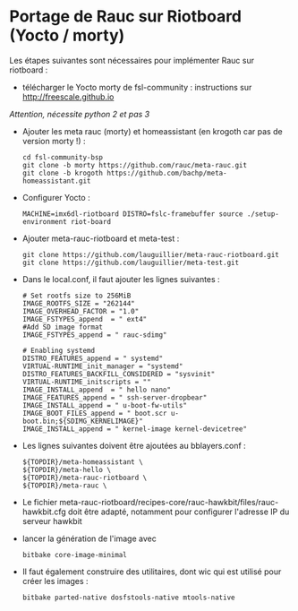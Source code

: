 # Portage de Rauc sur Riotboard (Yocto / morty)

Les étapes suivantes sont nécessaires pour implémenter Rauc sur riotboard :

* télécharger le Yocto morty de fsl-community : instructions sur http://freescale.github.io

 _Attention, nécessite python 2 et pas 3_

* Ajouter les meta rauc (morty) et homeassistant (en krogoth car pas de version morty !) :

      cd fsl-community-bsp
      git clone -b morty https://github.com/rauc/meta-rauc.git
      git clone -b krogoth https://github.com/bachp/meta-homeassistant.git

* Configurer Yocto :

      MACHINE=imx6dl-riotboard DISTRO=fslc-framebuffer source ./setup-environment riot-board

* Ajouter meta-rauc-riotboard et meta-test :

      git clone https://github.com/lauguillier/meta-rauc-riotboard.git
      git clone https://github.com/lauguillier/meta-test.git

* Dans le local.conf, il faut ajouter les lignes suivantes :

      # Set rootfs size to 256MiB
      IMAGE_ROOTFS_SIZE = "262144"
      IMAGE_OVERHEAD_FACTOR = "1.0"
      IMAGE_FSTYPES_append  = " ext4"
      #Add SD image format
      IMAGE_FSTYPES_append = " rauc-sdimg"

      # Enabling systemd
      DISTRO_FEATURES_append = " systemd"
      VIRTUAL-RUNTIME_init_manager = "systemd"
      DISTRO_FEATURES_BACKFILL_CONSIDERED = "sysvinit"
      VIRTUAL-RUNTIME_initscripts = ""
      IMAGE_INSTALL_append  = " hello nano"
      IMAGE_FEATURES_append = " ssh-server-dropbear"
      IMAGE_INSTALL_append = " u-boot-fw-utils"
      IMAGE_BOOT_FILES_append = " boot.scr u-boot.bin;${SDIMG_KERNELIMAGE}"
      IMAGE_INSTALL_append = " kernel-image kernel-devicetree"

* Les lignes suivantes doivent être ajoutées au bblayers.conf :

      ${TOPDIR}/meta-homeassistant \
      ${TOPDIR}/meta-hello \
      ${TOPDIR}/meta-rauc-riotboard \
      ${TOPDIR}/meta-rauc \

* Le fichier meta-rauc-riotboard/recipes-core/rauc-hawkbit/files/rauc-hawkbit.cfg doit être adapté, notamment pour configurer l'adresse IP du serveur hawkbit

* lancer la génération de l'image avec

      bitbake core-image-minimal

* Il faut également construire des utilitaires, dont wic qui est utilisé pour créer les images :

      bitbake parted-native dosfstools-native mtools-native
